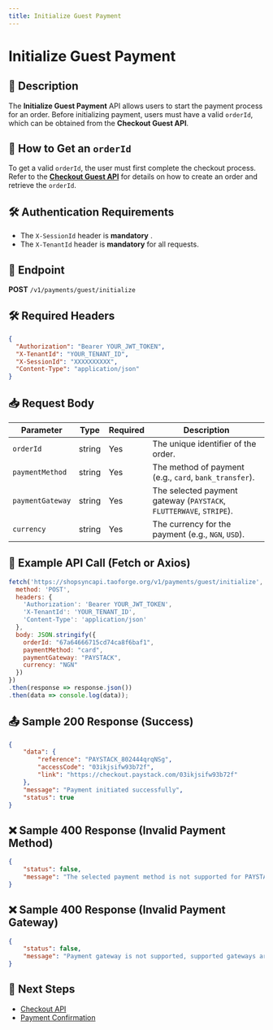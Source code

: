 ```yaml
---
title: Initialize Guest Payment
---
```


# Initialize Guest Payment

## 📌 Description
The **Initialize Guest Payment** API allows users to start the payment process for an order. Before initializing payment, users must have a valid `orderId`, which can be obtained from the **Checkout Guest API**.

## 🔗 How to Get an `orderId`
To get a valid `orderId`, the user must first complete the checkout process. Refer to the **[Checkout Guest API](../cart/checkout-guest.md)** for details on how to create an order and retrieve the `orderId`.

## 🛠️ Authentication Requirements
-  The `X-SessionId` header is **mandatory** .
- The `X-TenantId` header is **mandatory** for all requests.

## 🔗 Endpoint
**POST** `/v1/payments/guest/initialize`

## 🛠️ Required Headers
```json
{
  "Authorization": "Bearer YOUR_JWT_TOKEN",
  "X-TenantId": "YOUR_TENANT_ID",
  "X-SessionId": "XXXXXXXXXX",
  "Content-Type": "application/json"
}
```

## 📥 Request Body
| Parameter         | Type   | Required | Description |
|------------------|--------|----------|-------------|
| `orderId`        | string | Yes      | The unique identifier of the order. |
| `paymentMethod`  | string | Yes      | The method of payment (e.g., `card`, `bank_transfer`). |
| `paymentGateway` | string | Yes      | The selected payment gateway (`PAYSTACK`, `FLUTTERWAVE`, `STRIPE`). |
| `currency`       | string | Yes      | The currency for the payment (e.g., `NGN`, `USD`). |

## 📡 Example API Call (Fetch or Axios)
```javascript
fetch('https://shopsyncapi.taoforge.org/v1/payments/guest/initialize', {
  method: 'POST',
  headers: {
    'Authorization': 'Bearer YOUR_JWT_TOKEN',
    'X-TenantId': 'YOUR_TENANT_ID',
    'Content-Type': 'application/json'
  },
  body: JSON.stringify({
    orderId: "67a64666715cd74ca8f6baf1",
    paymentMethod: "card",
    paymentGateway: "PAYSTACK",
    currency: "NGN"
  })
})
.then(response => response.json())
.then(data => console.log(data));
```

## 📤 Sample 200 Response (Success)
```json
{
    "data": {
        "reference": "PAYSTACK_802444qrqNSg",
        "accessCode": "03ikjsifw93b72f",
        "link": "https://checkout.paystack.com/03ikjsifw93b72f"
    },
    "message": "Payment initiated successfully",
    "status": true
}
```

## ❌ Sample 400 Response (Invalid Payment Method)
```json
{
    "status": false,
    "message": "The selected payment method is not supported for PAYSTACK, supported methods are: [card, bank, bank_transfer]"
}
```

## ❌ Sample 400 Response (Invalid Payment Gateway)
```json
{
    "status": false,
    "message": "Payment gateway is not supported, supported gateways are: [PAYSTACK, FLUTTERWAVE, STRIPE]"
}
```

## 🔗 Next Steps
- [Checkout API](../cart/checkout.md)
- [Payment Confirmation](./verify-payment.md)
